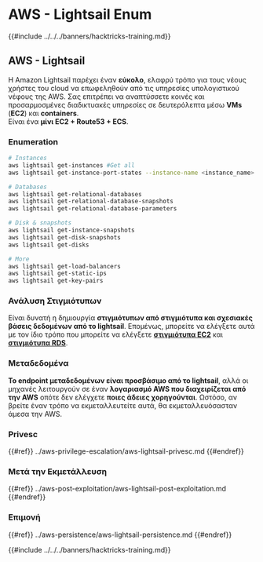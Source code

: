 # AWS - Lightsail Enum

{{#include ../../../banners/hacktricks-training.md}}

## AWS - Lightsail

Η Amazon Lightsail παρέχει έναν **εύκολο**, ελαφρύ τρόπο για τους νέους χρήστες του cloud να επωφεληθούν από τις υπηρεσίες υπολογιστικού νέφους της AWS. Σας επιτρέπει να αναπτύσσετε κοινές και προσαρμοσμένες διαδικτυακές υπηρεσίες σε δευτερόλεπτα μέσω **VMs** (**EC2**) και **containers**.\
Είναι ένα **μίνι EC2 + Route53 + ECS**.

### Enumeration
```bash
# Instances
aws lightsail get-instances #Get all
aws lightsail get-instance-port-states --instance-name <instance_name> #Get open ports

# Databases
aws lightsail get-relational-databases
aws lightsail get-relational-database-snapshots
aws lightsail get-relational-database-parameters

# Disk & snapshots
aws lightsail get-instance-snapshots
aws lightsail get-disk-snapshots
aws lightsail get-disks

# More
aws lightsail get-load-balancers
aws lightsail get-static-ips
aws lightsail get-key-pairs
```
### Ανάλυση Στιγμιότυπων

Είναι δυνατή η δημιουργία **στιγμιότυπων από στιγμιότυπα και σχεσιακές βάσεις δεδομένων από το lightsail**. Επομένως, μπορείτε να ελέγξετε αυτά με τον ίδιο τρόπο που μπορείτε να ελέγξετε [**στιγμιότυπα EC2**](aws-ec2-ebs-elb-ssm-vpc-and-vpn-enum/#ebs) και [**στιγμιότυπα RDS**](aws-relational-database-rds-enum.md#enumeration).

### Μεταδεδομένα

**Το endpoint μεταδεδομένων είναι προσβάσιμο από το lightsail**, αλλά οι μηχανές λειτουργούν σε έναν **λογαριασμό AWS που διαχειρίζεται από την AWS** οπότε δεν ελέγχετε **ποιες άδειες χορηγούνται**. Ωστόσο, αν βρείτε έναν τρόπο να εκμεταλλευτείτε αυτά, θα εκμεταλλευόσασταν άμεσα την AWS.

### Privesc

{{#ref}}
../aws-privilege-escalation/aws-lightsail-privesc.md
{{#endref}}

### Μετά την Εκμετάλλευση

{{#ref}}
../aws-post-exploitation/aws-lightsail-post-exploitation.md
{{#endref}}

### Επιμονή

{{#ref}}
../aws-persistence/aws-lightsail-persistence.md
{{#endref}}

{{#include ../../../banners/hacktricks-training.md}}
